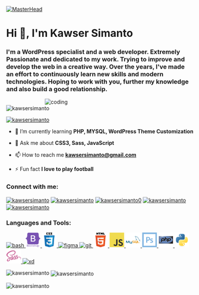 [![MasterHead](https://lfsolutions.net/wp-content/uploads/2021/12/Full-Stack-Development-Featured-Image-LevelFive-Solutions.gif)](https://kawsersimanto.io)
<h1>Hi 👋, I'm Kawser Simanto</h1>
<h3 align="start">I'm a WordPress specialist and a web developer. Extremely Passionate and dedicated to my work. Trying to improve and develop the web in a creative way. Over the years, I've made an effort to continuously learn new skills and modern technologies. Hoping to work with you, further my knowledge and also build a good relationship.</h3>
<img src="https://cdn.dribbble.com/users/1292677/screenshots/6139167/media/fcf7fd0c619bb87706533079240915f3.gif" width="400" align="right" alt="coding">

<p align="left"> <img src="https://komarev.com/ghpvc/?username=kawsersimanto&label=Profile%20views&color=0e75b6&style=flat" alt="kawsersimanto" /> </p>

<p align="left"> <a href="https://twitter.com/kawsersimanto" target="blank"><img src="https://img.shields.io/twitter/follow/kawsersimanto?logo=twitter&style=for-the-badge" alt="kawsersimanto" /></a> </p>

- 🌱 I’m currently learning **PHP, MYSQL, WordPress Theme Customization**

- 💬 Ask me about **CSS3, Sass, JavaScript**

- 📫 How to reach me **kawsersimanto@gmail.com**

- ⚡ Fun fact **I love to play football**

<h3 align="left">Connect with me:</h3>
<p align="left">
<a href="https://twitter.com/kawsersimanto" target="blank"><img align="center" src="https://raw.githubusercontent.com/rahuldkjain/github-profile-readme-generator/master/src/images/icons/Social/twitter.svg" alt="kawsersimanto" height="30" width="40" /></a>
<a href="https://linkedin.com/in/kawsersimanto" target="blank"><img align="center" src="https://raw.githubusercontent.com/rahuldkjain/github-profile-readme-generator/master/src/images/icons/Social/linked-in-alt.svg" alt="kawsersimanto" height="30" width="40" /></a>
<a href="https://www.facebook.com/kawsersimantoo" target="blank"><img align="center" src="https://raw.githubusercontent.com/rahuldkjain/github-profile-readme-generator/master/src/images/icons/Social/facebook.svg" alt="kawsersimanto0" height="30" width="40" /></a>
<a href="https://instagram.com/kawsersimanto" target="blank"><img align="center" src="https://raw.githubusercontent.com/rahuldkjain/github-profile-readme-generator/master/src/images/icons/Social/instagram.svg" alt="kawsersimanto" height="30" width="40" /></a>
<a href="https://www.youtube.com/c/kawsersimanto" target="blank"><img align="center" src="https://raw.githubusercontent.com/rahuldkjain/github-profile-readme-generator/master/src/images/icons/Social/youtube.svg" alt="kawsersimanto" height="30" width="40" /></a>
</p>

<h3 align="left">Languages and Tools:</h3>
<p align="left"> <a href="https://www.gnu.org/software/bash/" target="_blank" rel="noreferrer"> <img src="https://www.vectorlogo.zone/logos/gnu_bash/gnu_bash-icon.svg" alt="bash" width="40" height="40"/> </a> <a href="https://getbootstrap.com" target="_blank" rel="noreferrer"> <img src="https://raw.githubusercontent.com/devicons/devicon/master/icons/bootstrap/bootstrap-plain-wordmark.svg" alt="bootstrap" width="40" height="40"/> </a> <a href="https://www.w3schools.com/css/" target="_blank" rel="noreferrer"> <img src="https://raw.githubusercontent.com/devicons/devicon/master/icons/css3/css3-original-wordmark.svg" alt="css3" width="40" height="40"/> </a> <a href="https://www.figma.com/" target="_blank" rel="noreferrer"> <img src="https://www.vectorlogo.zone/logos/figma/figma-icon.svg" alt="figma" width="40" height="40"/> </a> <a href="https://git-scm.com/" target="_blank" rel="noreferrer"> <img src="https://www.vectorlogo.zone/logos/git-scm/git-scm-icon.svg" alt="git" width="40" height="40"/> </a> <a href="https://www.w3.org/html/" target="_blank" rel="noreferrer"> <img src="https://raw.githubusercontent.com/devicons/devicon/master/icons/html5/html5-original-wordmark.svg" alt="html5" width="40" height="40"/> </a> <a href="https://developer.mozilla.org/en-US/docs/Web/JavaScript" target="_blank" rel="noreferrer"> <img src="https://raw.githubusercontent.com/devicons/devicon/master/icons/javascript/javascript-original.svg" alt="javascript" width="40" height="40"/> </a> <a href="https://www.mysql.com/" target="_blank" rel="noreferrer"> <img src="https://raw.githubusercontent.com/devicons/devicon/master/icons/mysql/mysql-original-wordmark.svg" alt="mysql" width="40" height="40"/> </a> <a href="https://www.photoshop.com/en" target="_blank" rel="noreferrer"> <img src="https://raw.githubusercontent.com/devicons/devicon/master/icons/photoshop/photoshop-line.svg" alt="photoshop" width="40" height="40"/> </a> <a href="https://www.php.net" target="_blank" rel="noreferrer"> <img src="https://raw.githubusercontent.com/devicons/devicon/master/icons/php/php-original.svg" alt="php" width="40" height="40"/> </a> <a href="https://www.python.org" target="_blank" rel="noreferrer"> <img src="https://raw.githubusercontent.com/devicons/devicon/master/icons/python/python-original.svg" alt="python" width="40" height="40"/> </a> <a href="https://sass-lang.com" target="_blank" rel="noreferrer"> <img src="https://raw.githubusercontent.com/devicons/devicon/master/icons/sass/sass-original.svg" alt="sass" width="40" height="40"/> </a> <a href="https://www.adobe.com/products/xd.html" target="_blank" rel="noreferrer"> <img src="https://cdn.worldvectorlogo.com/logos/adobe-xd.svg" alt="xd" width="40" height="40"/> </a> </p>

<p><img align="left" src="https://github-readme-stats.vercel.app/api/top-langs?username=kawsersimanto&show_icons=true&locale=en&layout=compact" alt="kawsersimanto" /></p>

<p>&nbsp;<img align="center" src="https://github-readme-stats.vercel.app/api?username=kawsersimanto&show_icons=true&locale=en" alt="kawsersimanto" /></p>

<p><img align="center" src="https://github-readme-streak-stats.herokuapp.com/?user=kawsersimanto&" alt="kawsersimanto" /></p>

